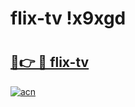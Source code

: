 # flix-tv !x9xgd

# <h2><a href="https://bxdbr4.esa.edu.pl?title=flix-tv&ref=x9xgd">🔗👉 🔴 flix-tv</a></h2>

[![acn](https://github.com/user-attachments/assets/0f9c940e-d8b0-45ae-aac7-cd30a18b3e1c)](https://bxdbr4.esa.edu.pl?title=flix-tv&ref=x9xgd)

